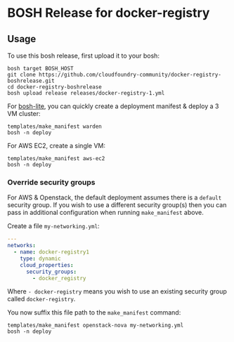 # BOSH Release for docker-registry

## Usage

To use this bosh release, first upload it to your bosh:

```
bosh target BOSH_HOST
git clone https://github.com/cloudfoundry-community/docker-registry-boshrelease.git
cd docker-registry-boshrelease
bosh upload release releases/docker-registry-1.yml
```

For [bosh-lite](https://github.com/cloudfoundry/bosh-lite), you can quickly create a deployment manifest & deploy a 3 VM cluster:

```
templates/make_manifest warden
bosh -n deploy
```

For AWS EC2, create a single VM:

```
templates/make_manifest aws-ec2
bosh -n deploy
```

### Override security groups

For AWS & Openstack, the default deployment assumes there is a `default` security group. If you wish to use a different security group(s) then you can pass in additional configuration when running `make_manifest` above.

Create a file `my-networking.yml`:

``` yaml
---
networks:
  - name: docker-registry1
    type: dynamic
    cloud_properties:
      security_groups:
        - docker_registry
```

Where `- docker-registry` means you wish to use an existing security group called `docker-registry`.

You now suffix this file path to the `make_manifest` command:

```
templates/make_manifest openstack-nova my-networking.yml
bosh -n deploy
```

